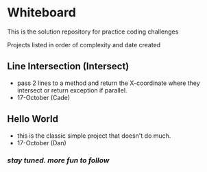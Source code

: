 # Whiteboard
This is the solution repository for practice coding challenges

Projects listed in order of complexity and date created

## Line Intersection (Intersect)
* pass 2 lines to a method and return the X-coordinate where they intersect or return exception if parallel.
* 17-October (Cade)

## Hello World
* this is the classic simple project that doesn't do much.
* 17-October (Dan)

### *stay tuned. more fun to follow*
